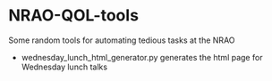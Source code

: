 # NRAO-QOL-tools
Some random tools for automating tedious tasks at the NRAO

- wednesday_lunch_html_generator.py generates the html page for Wednesday lunch talks

